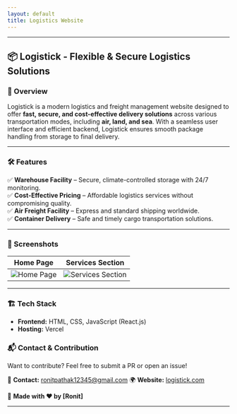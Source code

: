 ```yaml
---
layout: default
title: Logistics Website
---
```


---

## 📦 Logistick - Flexible & Secure Logistics Solutions


### 🚀 Overview  
Logistick is a modern logistics and freight management website designed to offer **fast, secure, and cost-effective delivery solutions** across various transportation modes, including **air, land, and sea**. With a seamless user interface and efficient backend, Logistick ensures smooth package handling from storage to final delivery.  

---

### 🛠️ Features  
✅ **Warehouse Facility** – Secure, climate-controlled storage with 24/7 monitoring.  
✅ **Cost-Effective Pricing** – Affordable logistics services without compromising quality.  
✅ **Air Freight Facility** – Express and standard shipping worldwide.  
✅ **Container Delivery** – Safe and timely cargo transportation solutions.  

---

### 📸 Screenshots  
| Home Page | Services Section |
|-----------|-----------------|
| ![Home Page](./path-to-homepage.png) | ![Services Section](./path-to-services.png) |

---

### 🏗️ Tech Stack  
- **Frontend:** HTML, CSS, JavaScript (React.js)  
- **Hosting:** Vercel 


### 📬 Contact & Contribution  
Want to contribute? Feel free to submit a PR or open an issue!  

📧 **Contact:** ronitpathak12345@gmail.com
🌍 **Website:** [logistick.com](https://logistics-website-phi.vercel.app/)  

🙌 **Made with ❤️ by [Ronit]**

---
